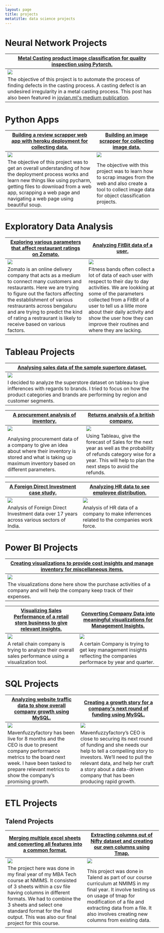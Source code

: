 ```yaml
---
layout: page
title: projects
metatitle: data science projects
---
```



# Neural Network Projects

|<a href = "https://tejasmohanayyar.github.io/metalcastingqc" id = "postlink" target = "_blank">Metal Casting product image classification for quality inspection using Pytorch.</a>|
|---|
|<img  id = "post-image" src = "/images/Metal casting project images/imageset.png">|
|The objective of this project is to automate the process of finding defects in the casting process. A casting defect is an undesired irregularity in a metal casting process. This post has also been featured in <a href = "https://medium.com/jovianml/metal-casting-product-image-classification-for-quality-inspection-using-pytorch-72c696d205f3" target = "_blank">jovian.ml's medium publication</a>.|

# Python Apps

|<a target = "_blank" href = "https://tejasmohanayyar.github.io/review-scrapper" id = "postlink" >Building a review scrapper web app with heroku deployment for collecting data.</a>|<a target = "_blank" href = "https://tejasmohanayyar.github.io/image-scrapper" id = "postlink" >Building an image scrapper for collecting image data.</a>|
|---|---|
|<img  id = "post-image" src = "/images/deployment/review-scrapper-results.png">|<img  id = "post-image" src = "/images/deployment/review1.png">|
|The objective of this project was to get an overall understanding of how the deployment process works and learn new things like using pycharm, getting files to download from a web app, scrapping a web page and navigating a web page using beautiful soup.|The objective with this project was to learn how to scrap images from the web and also create a tool to collect image data for object classification projects.|

# Exploratory Data Analysis

|<a target = "_blank" href = "https://tejasmohanayyar.github.io/pdf/zomato_EDA.pdf" id = "postlink" >Exploring various parameters that affect restaurant ratings on Zomato.</a>|<a target = "_blank" href = "https://tejasmohanayyar.github.io/pdf/FitBit.pdf" id = "postlink">Analyzing FitBit data of a user.</a>|
|---|---|
|<img  id = "post-image" src = "/images/EDA_Images/output_55_1.png">|<img id = "post-image" src = "/images/EDA_Images/fitbit.png">|
|Zomato is an online delivery company that acts as a medium to connect many customers and restaurants. Here we are trying to figure out the factors affecting the establishment of various restraurants across bengaluru and are trying to predict the kind of rating a restraurant is likely to receive based on various factors.|Fitness bands often collect a lot of data of each user with respect to their day to day activities. We are lookking at some of the parameters collected from a FitBit of a user to tell us a liitle more about their daily activity and show the user how they can improve their routines and where they are lacking.|

# Tableau Projects

|<a target = "_blank" href = "https://tejasmohanayyar.github.io/tableau-superstore-sales" id = "postlink" >Analysing sales data of the sample supertore dataset.</a>|
|--|
|<img id = "post-image" src="/images/tableau-images/tableau-superstore.png">|
|I decided to analyze the superstore dataset on tableau to give infferences with regards to brands. I tried to focus on how the product categories and brands are performing by region and customer segments.|

|<a target = "_blank" href = "https://tejasmohanayyar.github.io/tableau-procurement-analysis" id = "postlink" >A procurement analysis of inventory.</a>|<a target = "_blank" href = "https://tejasmohanayyar.github.io/tableau-project-sales" id = "postlink">Returns analysis of a british company.</a>|
|---|---|
|<img id = "post-image" src="/images/tableau-images/proc6.png">|<img id = "post-image" src = "/images/tableau-images/tableau-sales.png">|
|Analysing procurement data of a company to give an idea about where their inventory is stored and what is taking up maximum inventory based on different parameters.|Using Tableau, give the forecast of Sales for the next year as well as the probability of refunds category wise for a year. This will help to plan the next steps to avoid the refunds.|

|<a target = "_blank" href = "https://tejasmohanayyar.github.io/tableau-financial-reports" id = "postlink" >A Foreign Direct Investment case study.</a>|<a target = "_blank" href = "https://tejasmohanayyar.github.io/tableau-hr-reports" id = "postlink" >Analyzing HR data to see employee distribution.</a>|
|---|---|
|<img  id = "post-image" src = "/images/tableau-images/Financial-reports.png">|<img id = "post-image" src = "/images/tableau-images/hr.png">|
|Analysis of Foreign Direct Investment data over 17 years across various sectors of India.|Analysis of HR data of a company to make inferrences related to the companies work force.|

# Power BI Projects

|<a target = "_blank" href = "https://tejasmohanayyar.github.io/cost-insights" id = "postlink">Creating visualizations to provide cost insights and manage inventory for miscellaneous items.</a>|
|---|
|<img id = "post-image" src = "/images/Power BI project Screens/Cost Insights Dashboard.png">|
|The visualizations done here show the purchase activities of a company and will help the company keep track of their expenses.|

|<a target = "_blank" href = "https://tejasmohanayyar.github.io/retail-analysis" id = "postlink" >Visualizing Sales Performance of a retail store business to give relevant insights. </a>|<a target = "_blank" href = "https://tejasmohanayyar.github.io/management-insights" id = "postlink">Converting Company Data into meaningful visualizations for Management Insights.</a>|
|---|---|
|<img  id = "post-image" src = "/images/Power BI project Screens/Retail Analytics Dashboard.png">|<img id = "post-image" src = "/images/Power BI project Screens/Management Insights Dashboard.png">|
|A retail chain company is trying to analyze their overall sales performance using a visualization tool.|A certain Company is trying to get key management insights reflecting the companies performace by year and quarter.|

# SQL Projects

|<a target = "_blank" href = "https://tejasmohanayyar.github.io/sql-p1" id = "postlink" >Analyzing website traffic data to show overall company growth using MySQL.</a>|<a target = "_blank" href = "https://tejasmohanayyar.github.io/sql-p2" id = "postlink">Creating a growth story for a company's next round of funding using MySQL.</a>|
|---|---|
|<img  id = "post-image" src = "/images/Images/SQL Outputs/mid course project output images/Header mid-course.png">|<img id = "post-image" src = "/images/Images/SQL Outputs/Final course project output images/Header Final Course.png">|
|Mavenfuzzyfactory has been live for 8 months and the CEO is due to present company performance metrics to the board next week. I have been tasked to prepare relevant metrics to show the company’s promising growth.|Mavenfuzzyfactory’s CEO is close to securing its next round of funding and she needs our help to tell a compelling story to investors. We’ll need to pull the relevant data, and help her craft a story about a data-driven company that has been producing rapid growth.|

# ETL Projects

## Talend Projects

|<a target = "_blank" href = "https://tejasmohanayyar.github.io/ETL-leads-project" id = "postlink" > Merging multiple excel sheets and converting all features into a common format.</a>|<a target = "_blank" href = "https://tejasmohanayyar.github.io/ETL-nifty-project" id = "postlink" > Extracting columns out of Nifty dataset and creating our own columns using Tmap.</a>|
|--|---|
|<img id = "post-image" src = "/images/talend-images/talend_project.png">|<img id = "post-image" src = "/images/talend-images/talend-m23.png">|
|The project here was done in my final year of my MBA Tech course at NMIMS. It consisted of 3 sheets within a csv file having columns in different formats. We had to combine the 3 sheets and select one standard format for the final output. This was also our final project for this course.| This project was done in Talend as part of our course curriculum at NMIMS in my final year. It involve testing us on usage of tmap for modification of a file and extracting data from a file. It also involves creating new columns from existing data.|



